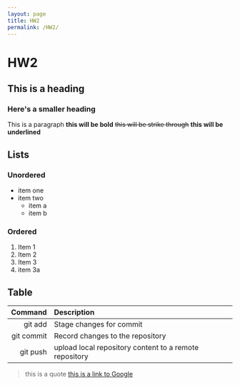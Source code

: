 ```yaml
---
layout: page
title: HW2
permalink: /HW2/
---
```

# HW2
## This is a heading
### Here's a smaller heading
This is a paragraph
**this will be bold** 
<s>this will be strike through</s>
**this will be underlined**
## Lists
### Unordered
+ item one
+ item two
  + item a
  + item b
### Ordered
1. Item 1
2. Item 2
3. Item 3
4. item 3a
## Table
| Command | Description |
| ------: | :---------- |
| git add | Stage changes for commit |
| git commit | Record changes to the repository |
| git push | upload local repository content to a remote repository |
> this is a quote
[this is a link to Google](http://google.com)
